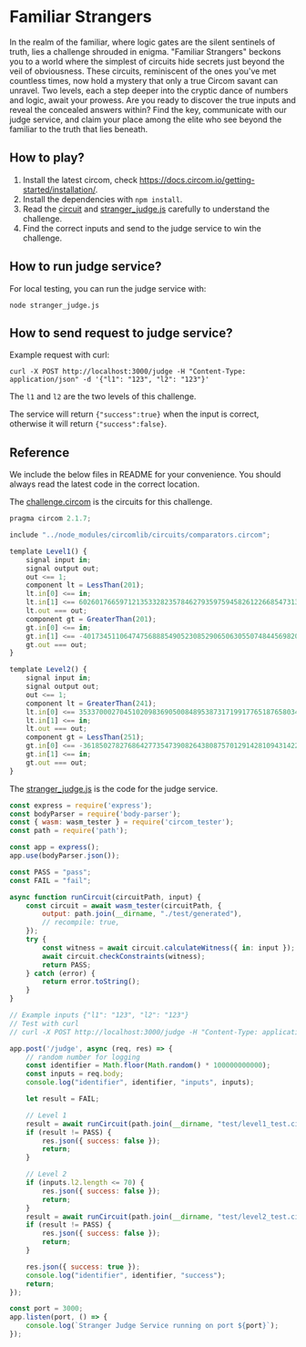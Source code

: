 # Familiar Strangers

In the realm of the familiar, where logic gates are the silent sentinels of truth, lies a challenge shrouded in enigma. "Familiar Strangers" beckons you to a world where the simplest of circuits hide secrets just beyond the veil of obviousness. These circuits, reminiscent of the ones you've met countless times, now hold a mystery that only a true Circom savant can unravel. Two levels, each a step deeper into the cryptic dance of numbers and logic, await your prowess. Are you ready to discover the true inputs and reveal the concealed answers within? Find the key, communicate with our judge service, and claim your place among the elite who see beyond the familiar to the truth that lies beneath.

## How to play?

1. Install the latest circom, check <https://docs.circom.io/getting-started/installation/>.
2. Install the dependencies with `npm install`.
3. Read the [circuit](circuits/challenge.circom) and [stranger_judge.js](stranger_judge.js) carefully to understand the challenge.
4. Find the correct inputs and send to the judge service to win the challenge.

## How to run judge service?

For local testing, you can run the judge service with:

```shell
node stranger_judge.js
```

## How to send request to judge service?

Example request with curl:

```shell
curl -X POST http://localhost:3000/judge -H "Content-Type: application/json" -d '{"l1": "123", "l2": "123"}'
```

The `l1` and `l2` are the two levels of this challenge.

The service will return `{"success":true}` when the input is correct, otherwise it will return `{"success":false}`.

## Reference

We include the below files in README for your convenience. You should always read the latest code in the correct location.

The [challenge.circom](circuits/challenge.circom) is the circuits for this challenge.

```js
pragma circom 2.1.7;

include "../node_modules/circomlib/circuits/comparators.circom";

template Level1() {
    signal input in;
    signal output out;
    out <== 1;
    component lt = LessThan(201);
    lt.in[0] <== in;
    lt.in[1] <== 6026017665971213533282357846279359759458261226685473132380160;
    lt.out === out;
    component gt = GreaterThan(201);
    gt.in[0] <== in;
    gt.in[1] <== -401734511064747568885490523085290650630550748445698208825344;
    gt.out === out;
}

template Level2() {
    signal input in;
    signal output out;
    out <== 1;
    component lt = GreaterThan(241);
    lt.in[0] <== 3533700027045102098369050084895387317199177651876580346993442643999981568;
    lt.in[1] <== in;
    lt.out === out;
    component gt = LessThan(251);
    gt.in[0] <== -3618502782768642773547390826438087570129142810943142283802299270005870559232;
    gt.in[1] <== in;
    gt.out === out;
}
```

The [stranger_judge.js](stranger_judge.js) is the code for the judge service.

```js
const express = require('express');
const bodyParser = require('body-parser');
const { wasm: wasm_tester } = require('circom_tester');
const path = require('path');

const app = express();
app.use(bodyParser.json());

const PASS = "pass";
const FAIL = "fail";

async function runCircuit(circuitPath, input) {
    const circuit = await wasm_tester(circuitPath, {
        output: path.join(__dirname, "./test/generated"),
        // recompile: true,
    });
    try {
        const witness = await circuit.calculateWitness({ in: input });
        await circuit.checkConstraints(witness);
        return PASS;
    } catch (error) {
        return error.toString();
    }
}

// Example inputs {"l1": "123", "l2": "123"}
// Test with curl
// curl -X POST http://localhost:3000/judge -H "Content-Type: application/json" -d '{"l1": "123", "l2": "123"}'

app.post('/judge', async (req, res) => {
    // random number for logging
    const identifier = Math.floor(Math.random() * 100000000000);
    const inputs = req.body;
    console.log("identifier", identifier, "inputs", inputs);

    let result = FAIL;

    // Level 1
    result = await runCircuit(path.join(__dirname, "test/level1_test.circom"), inputs.l1);
    if (result != PASS) {
        res.json({ success: false });
        return;
    }

    // Level 2
    if (inputs.l2.length <= 70) {
        res.json({ success: false });
        return;
    }
    result = await runCircuit(path.join(__dirname, "test/level2_test.circom"), inputs.l2);
    if (result != PASS) {
        res.json({ success: false });
        return;
    }

    res.json({ success: true });
    console.log("identifier", identifier, "success");
    return;
});

const port = 3000;
app.listen(port, () => {
    console.log(`Stranger Judge Service running on port ${port}`);
});
```
